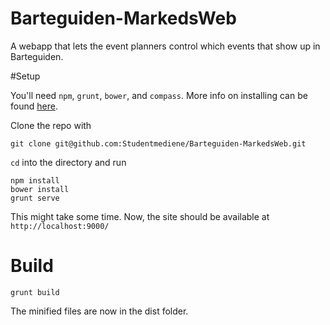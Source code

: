 Barteguiden-MarkedsWeb
======================

A webapp that lets the event planners control which events that show up in Barteguiden.

#Setup

You'll need `npm`, `grunt`, `bower`, and `compass`. More info on installing can be found [here](http://www.google.com).

Clone the repo with

    git clone git@github.com:Studentmediene/Barteguiden-MarkedsWeb.git

`cd` into the directory and run

    npm install
    bower install
    grunt serve

This might take some time. Now, the site should be available at `http://localhost:9000/`

# Build

    grunt build

The minified files are now in the dist folder.
